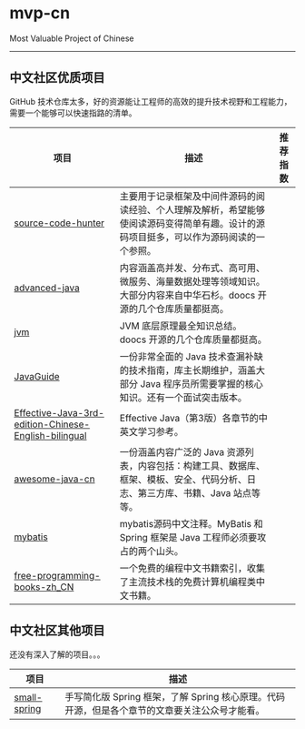 # mvp-cn

Most Valuable Project of Chinese

---

## 中文社区优质项目

GitHub 技术仓库太多，好的资源能让工程师的高效的提升技术视野和工程能力，需要一个能够可以快速指路的清单。

| 项目                                                                                           | 描述                                                                                              | 推荐指数                                                                                                                            |
| --------------------------------------------------------------------------------------------- | ------------------------------------------------------------------------------------------------ | ------ |
| [source-code-hunter](https://github.com/doocs/source-code-hunter)                             | 主要用于记录框架及中间件源码的阅读经验、个人理解及解析，希望能够使阅读源码变得简单有趣。设计的源码项目挺多，可以作为源码阅读的一个参照。||
| [advanced-java](https://github.com/doocs/advanced-java)                                       | 内容涵盖高并发、分布式、高可用、微服务、海量数据处理等领域知识。大部分内容来自中华石杉。doocs 开源的几个仓库质量都挺高。||
| [jvm](https://github.com/doocs/jvm)                                                           | JVM 底层原理最全知识总结。doocs 开源的几个仓库质量都挺高。||
| [JavaGuide](https://github.com/Snailclimb/JavaGuide)                                          | 一份非常全面的 Java 技术查漏补缺的技术指南，库主长期维护，涵盖大部分 Java 程序员所需要掌握的核心知识。还有一个面试突击版本。||
| [Effective-Java-3rd-edition-Chinese-English-bilingual](https://github.com/clxering/Effective-Java-3rd-edition-Chinese-English-bilingual)  | Effective Java（第3版）各章节的中英文学习参考。||
| [awesome-java-cn](https://github.com/jobbole/awesome-java-cn)                                 | 一份涵盖内容广泛的 Java 资源列表，内容包括：构建工具、数据库、框架、模板、安全、代码分析、日志、第三方库、书籍、Java 站点等等。||
| [mybatis](https://github.com/tuguangquan/mybatis)                                             | mybatis源码中文注释。MyBatis 和 Spring 框架是 Java 工程师必须要攻占的两个山头。||
| [free-programming-books-zh_CN](https://github.com/justjavac/free-programming-books-zh_CN)     | 一个免费的编程中文书籍索引，收集了主流技术栈的免费计算机编程类中文书籍。||

## 中文社区其他项目

还没有深入了解的项目。。。

| 项目                                                                                           | 描述                                                                                                                                                                                                                   |
| --------------------------------------------------------------------------------------------- | ------------------------------------------------------------------------------------------------ |
| [small-spring](https://github.com/fuzhengwei/small-spring)                                    | 手写简化版 Spring 框架，了解 Spring 核心原理。代码开源，但是各个章节的文章要关注公众号才能看。|














